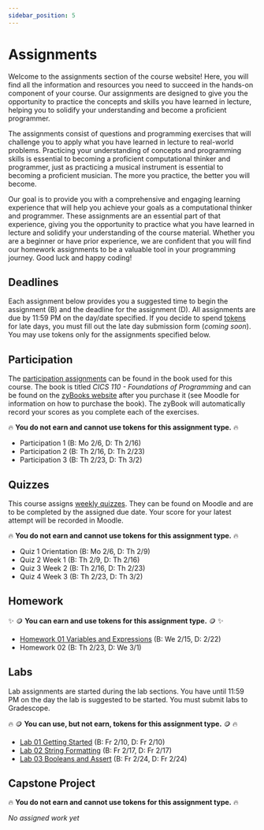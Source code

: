 ```yaml
---
sidebar_position: 5
---
```


# Assignments

Welcome to the assignments section of the course website! Here, you will find all the information and resources you need to succeed in the hands-on component of your course. Our assignments are designed to give you the opportunity to practice the concepts and skills you have learned in lecture, helping you to solidify your understanding and become a proficient programmer.

The assignments consist of questions and programming exercises that will challenge you to apply what you have learned in lecture to real-world problems. Practicing your understanding of concepts and programming skills is essential to becoming a proficient computational thinker and programmer, just as practicing a musical instrument is essential to becoming a proficient musician. The more you practice, the better you will become.

Our goal is to provide you with a comprehensive and engaging learning experience that will help you achieve your goals as a computational thinker and programmer. These assignments are an essential part of that experience, giving you the opportunity to practice what you have learned in lecture and solidify your understanding of the course material. Whether you are a beginner or have prior experience, we are confident that you will find our homework assignments to be a valuable tool in your programming journey. Good luck and happy coding!

## Deadlines

Each assignment below provides you a suggested time to begin the assignment (B) and the deadline for the assignment (D). All assignments are due by 11:59 PM on the day/date specified. If you decide to spend [tokens](/main/information/syllabus#submission-currency-) for late days, you must fill out the late day submission form (*coming soon*). You may use tokens only for the assignments specified below.

## Participation

The [participation assignments](/main/information/syllabus#participation) can be found in the book used for this course. The book is titled *CICS 110 - Foundations of Programming* and can be found on the [zyBooks website](https://learn.zybooks.com/) after you purchase it (see Moodle for information on how to purchase the book). The zyBook will automatically record your scores as you complete each of the exercises.

🔥 **You do not earn and cannot use tokens for this assignment type.** 🔥

- Participation 1 (B: Mo 2/6, D: Th 2/16)
- Participation 2 (B: Th 2/16, D: Th 2/23)
- Participation 3 (B: Th 2/23, D: Th 3/2)

## Quizzes

This course assigns [weekly quizzes](/main/information/syllabus#quizzes). They can be found on Moodle and are to be completed by the assigned due date. Your score for your latest attempt will be recorded in Moodle.

🔥 **You do not earn and cannot use tokens for this assignment type.** 🔥

- Quiz 1 Orientation (B: Mo 2/6, D: Th 2/9)
- Quiz 2 Week 1 (B: Th 2/9, D: Th 2/16)
- Quiz 3 Week 2 (B: Th 2/16, D: Th 2/23)
- Quiz 4 Week 3 (B: Th 2/23, D: Th 3/2)

## Homework

✨ 🪙 **You can earn and use tokens for this assignment type.** 🪙 ✨

- [Homework 01 Variables and Expressions](/main/assignments/variables-expressions) (B: We 2/15, D: 2/22)
- Homework 02 (B: Th 2/23, D: We 3/1)

## Labs

Lab assignments are started during the lab sections. You have until 11:59 PM on the day the lab is suggested to be started. You must submit labs to Gradescope.

🔥 🪙 **You can use, but not earn, tokens for this assignment type.** 🪙 🔥

- [Lab 01 Getting Started](/main/labs/python-setup) (B: Fr 2/10, D: Fr 2/10)
- [Lab 02 String Formatting](/main/labs/string-formatting) (B: Fr 2/17, D: Fr 2/17)
- [Lab 03 Booleans and Assert](/main/labs/assert) (B: Fr 2/24, D: Fr 2/24)

## Capstone Project

🔥 **You do not earn and cannot use tokens for this assignment type.** 🔥

*No assigned work yet*
